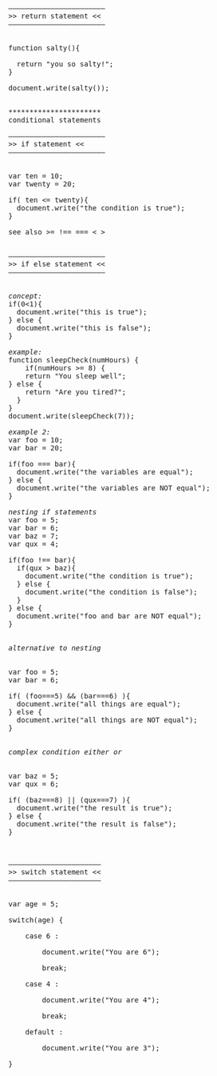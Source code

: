 <pre>

–––––––––––––––––––––––
>> return statement << 
–––––––––––––––––––––––


function salty(){  

  return "you so salty!";
}

document.write(salty());


**********************
conditional statements

–––––––––––––––––––––––
>> if statement <<
–––––––––––––––––––––––


var ten = 10;
var twenty = 20;

if( ten <= twenty){
  document.write("the condition is true");
}

see also >= !== === < >


–––––––––––––––––––––––
>> if else statement <<
–––––––––––––––––––––––


<em>concept:</em>
if(0<1){
  document.write("this is true");
} else {
  document.write("this is false");
}

<em>example:</em>
function sleepCheck(numHours) { 
    if(numHours >= 8) { 
    return "You sleep well"; 
} else { 
    return "Are you tired?"; 
  } 
}
document.write(sleepCheck(7)); 

<em>example 2:</em>
var foo = 10;
var bar = 20;

if(foo === bar){
  document.write("the variables are equal");
} else {
  document.write("the variables are NOT equal");
}

<em>nesting if statements</em>
var foo = 5;
var bar = 6;
var baz = 7;
var qux = 4;

if(foo !== bar){
  if(qux > baz){
    document.write("the condition is true"); 
  } else {
    document.write("the condition is false");
  }
} else {
  document.write("foo and bar are NOT equal"); 
}


<em>alternative to nesting</em>


var foo = 5;
var bar = 6;

if( (foo===5) && (bar===6) ){
  document.write("all things are equal");
} else {
  document.write("all things are NOT equal");
}


<em>complex condition either or</em>


var baz = 5;
var qux = 6;

if( (baz===8) || (qux===7) ){
  document.write("the result is true");
} else {
  document.write("the result is false");
}



––––––––––––––––––––––
>> switch statement << 
––––––––––––––––––––––


var age = 5; <br>
switch(age) { <br>
	case 6 : <br>
		document.write("You are 6"); <br>
		break; <br>
	case 4 : <br>
		document.write("You are 4"); <br>
		break; <br>
	default : <br>
		document.write("You are 3"); <br>
}

</pre>

